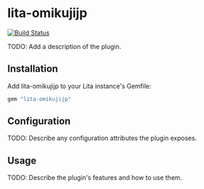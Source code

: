 # lita-omikujijp

[![Build Status](https://travis-ci.org/udzura/lita-omikujijp.png?branch=master)](https://travis-ci.org/udzura/lita-omikujijp)

TODO: Add a description of the plugin.

## Installation

Add lita-omikujijp to your Lita instance's Gemfile:

``` ruby
gem "lita-omikujijp"
```

## Configuration

TODO: Describe any configuration attributes the plugin exposes.

## Usage

TODO: Describe the plugin's features and how to use them.
